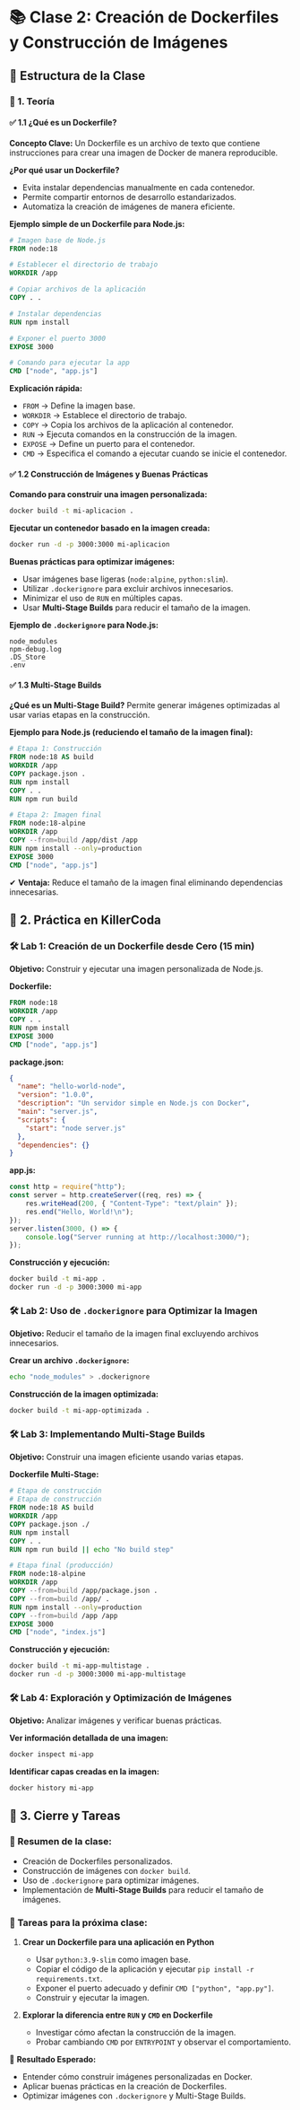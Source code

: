 # 📚 Clase 2: Creación de Dockerfiles y Construcción de Imágenes

## 🔹 Estructura de la Clase
### 🔸 1. Teoría

#### ✅ 1.1 ¿Qué es un Dockerfile?
**Concepto Clave:**
Un Dockerfile es un archivo de texto que contiene instrucciones para crear una imagen de Docker de manera reproducible.

**¿Por qué usar un Dockerfile?**
- Evita instalar dependencias manualmente en cada contenedor.
- Permite compartir entornos de desarrollo estandarizados.
- Automatiza la creación de imágenes de manera eficiente.

**Ejemplo simple de un Dockerfile para Node.js:**
```dockerfile
# Imagen base de Node.js
FROM node:18

# Establecer el directorio de trabajo
WORKDIR /app

# Copiar archivos de la aplicación
COPY . .

# Instalar dependencias
RUN npm install

# Exponer el puerto 3000
EXPOSE 3000

# Comando para ejecutar la app
CMD ["node", "app.js"]
```

**Explicación rápida:**
- `FROM` → Define la imagen base.
- `WORKDIR` → Establece el directorio de trabajo.
- `COPY` → Copia los archivos de la aplicación al contenedor.
- `RUN` → Ejecuta comandos en la construcción de la imagen.
- `EXPOSE` → Define un puerto para el contenedor.
- `CMD` → Especifica el comando a ejecutar cuando se inicie el contenedor.

#### ✅ 1.2 Construcción de Imágenes y Buenas Prácticas
**Comando para construir una imagen personalizada:**
```sh
docker build -t mi-aplicacion .
```

**Ejecutar un contenedor basado en la imagen creada:**
```sh
docker run -d -p 3000:3000 mi-aplicacion
```

**Buenas prácticas para optimizar imágenes:**
- Usar imágenes base ligeras (`node:alpine`, `python:slim`).
- Utilizar `.dockerignore` para excluir archivos innecesarios.
- Minimizar el uso de `RUN` en múltiples capas.
- Usar **Multi-Stage Builds** para reducir el tamaño de la imagen.

**Ejemplo de `.dockerignore` para Node.js:**
```
node_modules
npm-debug.log
.DS_Store
.env
```

#### ✅ 1.3 Multi-Stage Builds
**¿Qué es un Multi-Stage Build?**
Permite generar imágenes optimizadas al usar varias etapas en la construcción.

**Ejemplo para Node.js (reduciendo el tamaño de la imagen final):**
```dockerfile
# Etapa 1: Construcción
FROM node:18 AS build
WORKDIR /app
COPY package.json .
RUN npm install
COPY . .
RUN npm run build

# Etapa 2: Imagen final
FROM node:18-alpine
WORKDIR /app
COPY --from=build /app/dist /app
RUN npm install --only=production
EXPOSE 3000
CMD ["node", "app.js"]
```

✔ **Ventaja:** Reduce el tamaño de la imagen final eliminando dependencias innecesarias.

## 🔹 2. Práctica en KillerCoda

### 🛠️ Lab 1: Creación de un Dockerfile desde Cero (15 min)
**Objetivo:** Construir y ejecutar una imagen personalizada de Node.js.

**Dockerfile:**
```dockerfile
FROM node:18
WORKDIR /app
COPY . .
RUN npm install
EXPOSE 3000
CMD ["node", "app.js"]
```

**package.json:**
```json
{
  "name": "hello-world-node",
  "version": "1.0.0",
  "description": "Un servidor simple en Node.js con Docker",
  "main": "server.js",
  "scripts": {
    "start": "node server.js"
  },
  "dependencies": {}
}
```

**app.js:**
```js
const http = require("http");
const server = http.createServer((req, res) => {
    res.writeHead(200, { "Content-Type": "text/plain" });
    res.end("Hello, World!\n");
});
server.listen(3000, () => {
    console.log("Server running at http://localhost:3000/");
});
```

**Construcción y ejecución:**
```sh
docker build -t mi-app .
docker run -d -p 3000:3000 mi-app
```

### 🛠️ Lab 2: Uso de `.dockerignore` para Optimizar la Imagen
**Objetivo:** Reducir el tamaño de la imagen final excluyendo archivos innecesarios.

**Crear un archivo `.dockerignore`:**
```sh
echo "node_modules" > .dockerignore
```

**Construcción de la imagen optimizada:**
```sh
docker build -t mi-app-optimizada .
```

### 🛠️ Lab 3: Implementando Multi-Stage Builds
**Objetivo:** Construir una imagen eficiente usando varias etapas.

**Dockerfile Multi-Stage:**
```dockerfile
# Etapa de construcción
# Etapa de construcción
FROM node:18 AS build
WORKDIR /app
COPY package.json ./
RUN npm install
COPY . .
RUN npm run build || echo "No build step"

# Etapa final (producción)
FROM node:18-alpine
WORKDIR /app
COPY --from=build /app/package.json .
COPY --from=build /app/ .
RUN npm install --only=production
COPY --from=build /app /app
EXPOSE 3000
CMD ["node", "index.js"]
```

**Construcción y ejecución:**
```sh
docker build -t mi-app-multistage .
docker run -d -p 3000:3000 mi-app-multistage
```

### 🛠️ Lab 4: Exploración y Optimización de Imágenes
**Objetivo:** Analizar imágenes y verificar buenas prácticas.

**Ver información detallada de una imagen:**
```sh
docker inspect mi-app
```

**Identificar capas creadas en la imagen:**
```sh
docker history mi-app
```

## 🔹 3. Cierre y Tareas
### 📌 Resumen de la clase:
- Creación de Dockerfiles personalizados.
- Construcción de imágenes con `docker build`.
- Uso de `.dockerignore` para optimizar imágenes.
- Implementación de **Multi-Stage Builds** para reducir el tamaño de imágenes.

### 📌 Tareas para la próxima clase:
1. **Crear un Dockerfile para una aplicación en Python**
   - Usar `python:3.9-slim` como imagen base.
   - Copiar el código de la aplicación y ejecutar `pip install -r requirements.txt`.
   - Exponer el puerto adecuado y definir `CMD ["python", "app.py"]`.
   - Construir y ejecutar la imagen.

2. **Explorar la diferencia entre `RUN` y `CMD` en Dockerfile**
   - Investigar cómo afectan la construcción de la imagen.
   - Probar cambiando `CMD` por `ENTRYPOINT` y observar el comportamiento.

🎯 **Resultado Esperado:**
- Entender cómo construir imágenes personalizadas en Docker.
- Aplicar buenas prácticas en la creación de Dockerfiles.
- Optimizar imágenes con `.dockerignore` y Multi-Stage Builds.